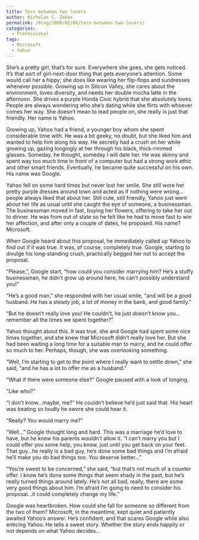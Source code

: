 ```yaml
---
title: Torn between two lovers
author: Nicholas C. Zakas
permalink: /blog/2008/02/06/torn-between-two-lovers/
categories:
  - Professional
tags:
  - Microsoft
  - Yahoo
---
```

She&#8217;s a pretty girl, that&#8217;s for sure. Everywhere she goes, she gets noticed. It&#8217;s that sort of girl-next-door thing that gets everyone&#8217;s attention. Some would call her a hippy; she does like wearing her flip-flops and sundresses whenever possible. Growing up in Silicon Valley, she cares about the environment, loves diversity, and needs her double mocha latte in the afternoon. She drives a purple Honda Civic hybrid that she absolutely loves. People are always wondering who she&#8217;s dating while she flirts with whoever comes her way. She doesn&#8217;t mean to lead people on, she really is just that friendly. Her name is Yahoo.

Growing up, Yahoo had a friend, a younger boy whom she spent considerable time with. He was a bit geeky, no doubt, but she liked him and wanted to help him along his way. He secretly had a crush on her while growing up, gazing longingly at her through his black, thick-rimmed glasses. Someday, he thought, someday I will date her. He was skinny and spent way too much time in front of a computer but had a strong work ethic and other smart friends. Eventually, he became quite successful on his own. His name was Google.

Yahoo fell on some hard times but never lost her smile. She still wore her pretty purple dresses around town and acted as if nothing were wrong&#8230;people always liked that about her. Still cute, still friendly, Yahoo just went about her life as usual until she caught the eye of someone, a businessman. The businessman moved in fast, buying her flowers, offering to take her out to dinner. He was from out of state so he felt like he had to move fast to win her affection, and after only a couple of dates, he proposed. His name? Microsoft.

When Google heard about this proposal, he immediately called up Yahoo to find out if it was true. It was, of course, completely true. Google, starting to divulge his long-standing crush, practically begged her not to accept the proposal.

&#8220;Please,&#8221;, Google start, &#8220;how could you consider marrying him? He&#8217;s a stuffy businessman, he didn&#8217;t grow up around here, he can&#8217;t possibly understand you!&#8221;

&#8220;He&#8217;s a good man,&#8221; she responded with her usual smile, &#8220;and will be a good husband. He has a steady job, a lot of money in the bank, and good family.&#8221;

&#8220;But he doesn&#8217;t really love you! He couldn&#8217;t, he just doesn&#8217;t know you&#8230;remember all the times we spent together?&#8221;

Yahoo thought about this. It was true, she and Google had spent some nice times together, and she knew that Microsoft didn&#8217;t really love her. But she had been waiting a long time for a suitable man to marry, and he could offer so much to her. Perhaps, though, she was overlooking something.

&#8220;Well, I&#8217;m starting to get to the point where I really want to settle down,&#8221; she said, &#8220;and he has a lot to offer me as a husband.&#8221;

&#8220;What if there were someone else?&#8221; Google paused with a look of longing.

&#8220;Like who?&#8221;

&#8220;I don&#8217;t know&#8230;maybe, me?&#8221; He couldn&#8217;t believe he&#8217;d just said that. His heart was beating so loudly he swore she could hear it.

&#8220;Really? You would marry me?&#8221;

&#8220;Well&#8230;&#8221; Google thought long and hard. This was a marriage he&#8217;d love to have, but he knew his parents wouldn&#8217;t allow it. &#8220;I can&#8217;t marry you but I could offer you some help, you know, just until you get back on your feet. That guy&#8230;he really is a bad guy, he&#8217;s done some bad things and I&#8217;m afraid he&#8217;ll make you do bad things too. You deserve better&#8230;&#8221;

&#8220;You&#8217;re sweet to be concerned,&#8221; she said, &#8220;but that&#8217;s not much of a counter offer. I know he&#8217;s done some things that seem shady in the past, but he&#8217;s really turned things around lately. He&#8217;s not all bad, really, there are some very good things about him. I&#8217;m afraid I&#8217;m going to need to consider his proposal&#8230;it could completely change my life.&#8221;

Google was heartbroken. How could she fall for someone so different from the two of them? Microsoft, in the meantime, kept quiet and patiently awaited Yahoo&#8217;s answer. He&#8217;s confident, and that scares Google while also enticing Yahoo. He tells a sweet story. Whether the story ends happily or not depends on what Yahoo decides&#8230;

